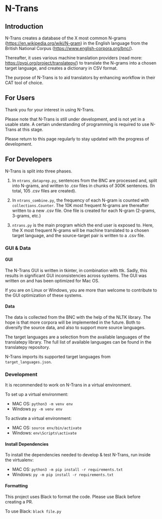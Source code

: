 # N-Trans



## Introduction

N-Trans creates a database of the X most common N-grams (https://en.wikipedia.org/wiki/N-gram) in the English language from
the British National Corpus (https://www.english-corpora.org/bnc/).

Thereafter, it uses various machine translation providers (read more: https://pypi.org/project/translatepy/) to translate the N-grams into a chosen
target language, and creates a dictionary in CSV format.

The purpose of N-Trans is to aid translators by enhancing workflow in their CAT tool of choice.



## For Users

Thank you for your interest in using N-Trans.

Please note that N-Trans is still under development, and is not yet in a usable state.
A certain understanding of programming is required to use N-Trans at this stage.

Please return to this page regularly to stay updated with the progress of development.


## For Developers

N-Trans is split into three phases.

1) In `ntrans_dataprep.py`, sentences from the BNC are processed and, split into N-grams, and written
to .csv files in chunks of 300K sentences. (In total, 105 .csv files are created).

2) In `ntrans_combine.py`, the frequency of each N-gram is counted with `collections.Counter`. The 10K
most frequent N-grams are thereafter written to a new .csv file. One file is created for each N-gram
(2-grams, 3-grams, etc.)

3) `ntrans.py` is the main program which the end user is exposed to. Here, the X most frequent N-grams
will be machine translated to a chosen target language, and the source-target pair is written to a .csv file.

### GUI & Data

#### GUI
The N-Trans GUI is written in tkinter, in combination with ttk.
Sadly, this results in significant GUI inconsistencies across systems. The GUI was written on
and has been optimized for Mac OS.

If you are on Linux or Windows, you are more than welcome to contribute to the GUI optimization of
these systems.


#### Data
The data is collected from the BNC with the help of the NLTK library. The hope is that more corpora
will be implemented in the future. Both to diversify the source data, and also to support more source languages.

The target languages are a selection from the available languages of the translatepy library.
The full list of available languages can be found in the translatepy repository.

N-Trans imports its supported target languages from `target_languages.json`.

### Development

It is recommended to work on N-Trans in a virtual environment.

To set up a virtual environment:
- MAC OS:
  `python3 -m venv env`
- Windows
  `py -m venv env`

To activate a virtual environment:
- MAC OS:
  `source env/bin/activate`
- Windows:
  `env\Scripts\activate`

#### Install Dependencies

To install the dependencies needed to develop & test N-Trans, run inside the virtualenv:

- MAC OS:
  `python3 -m pip install -r requirements.txt`
- Windows:
  `py -m pip install -r requirements.txt`

#### Formatting

This project uses Black to format the code. Please use Black before creating a PR.

To use Black:
`black file.py`
